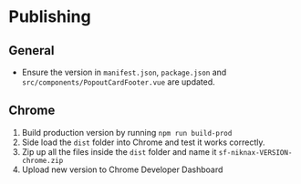 # Publishing

## General
- Ensure the version in `manifest.json`, `package.json` and `src/components/PopoutCardFooter.vue` are updated.

## Chrome
1. Build production version by running `npm run build-prod`
2. Side load the `dist` folder into Chrome and test it works correctly.
3. Zip up all the files inside the `dist` folder and name it `sf-niknax-VERSION-chrome.zip`
4. Upload new version to Chrome Developer Dashboard